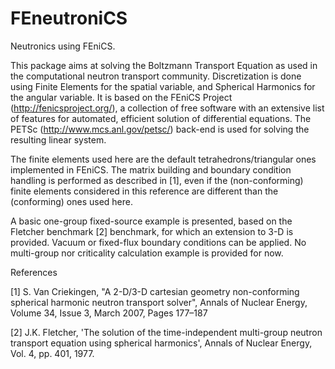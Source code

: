 FEneutroniCS
============

Neutronics using FEniCS.

This package aims at solving the Boltzmann Transport Equation as used in the computational neutron transport community.
Discretization is done using Finite Elements for the spatial variable, and Spherical Harmonics for the angular variable.
It is based on the FEniCS Project (http://fenicsproject.org/), a collection of free software with an extensive list of features for automated, efficient solution of differential equations.
The PETSc (http://www.mcs.anl.gov/petsc/) back-end is used for solving the resulting linear system.

The finite elements used here are the default tetrahedrons/triangular ones implemented in FEniCS.
The matrix building and boundary condition handling is performed as described in [1],
even if the (non-conforming) finite elements considered in this reference are different than the (conforming) ones used here.

A basic one-group fixed-source example is presented,
based on the Fletcher benchmark [2] benchmark,
for which an extension to 3-D is provided.
Vacuum or fixed-flux boundary conditions can be applied.
No multi-group nor criticality calculation example is provided for now.

References

[1] S. Van Criekingen, "A 2-D/3-D cartesian geometry non-conforming spherical harmonic neutron transport solver", Annals of Nuclear Energy, Volume 34, Issue 3, March 2007, Pages 177–187

[2] J.K. Fletcher, 'The solution of the time-independent multi-group neutron transport equation using spherical harmonics', Annals of Nuclear Energy, Vol. 4, pp. 401, 1977.

